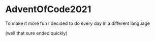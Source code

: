 # AdventOfCode2021
To make it more fun I decided to do every day in a different language

(well that sure ended quickly)